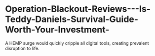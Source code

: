# Operation-Blackout-Reviews---Is-Teddy-Daniels-Survival-Guide-Worth-Your-Investment-
A HEMP surge would quickly cripple all digital tools, creating prevalent disruption to life. 
